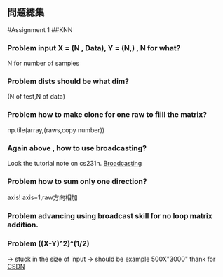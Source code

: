 問題總集
-------
#Assignment 1
##KNN
### Problem input X = (N , Data), Y = (N,) , N for what? 
N for number of samples

### Problem dists should be what dim? 
(N of test,N of data)

### Problem how to make clone for one raw to fiill the matrix? 
np.tile(array,(raws,copy number))

### Again above , how to use broadcasting? 
Look the tutorial note on cs231n. [Broadcasting](http://cs231n.github.io/python-numpy-tutorial/#numpy-arrays)

### Problem how to sum only one direction? 
axis! axis=1,raw方向相加

### Problem advancing using broadcast skill for no loop matrix addition. 

### Problem ((X-Y)^2)^(1/2)  
-> stuck in the size of input -> should be example 500X"3000" thank for [CSDN](https://blog.csdn.net/qq_22812319/article/details/79677525)